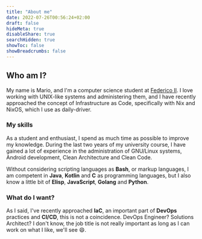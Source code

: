 ```yaml
---
title: "About me"
date: 2022-07-26T00:56:24+02:00
draft: false
hideMeta: true
disableShare: true
searchHidden: true
showToc: false
showBreadcrumbs: false
---
```


## Who am I?

My name is Mario, and I'm a computer science student at [Federico II](https://www.unina.it/home). I love working with UNIX-like systems and administering them, and I have recently approached the concept of Infrastructure as Code, specifically with Nix and NixOS, which I use as daily-driver.

### My skills

As a student and enthusiast, I spend as much time as possible to improve my knowledge. During the last two years of my university course, I have gained a lot of experience in the administration of GNU/Linux systems, Android development, Clean Architecture and Clean Code.

Without considering scripting languages as **Bash**, or markup languages, I am competent in **Java**, **Kotlin** and **C** as programming languages, but I also know a little bit of **Elisp**, **JavaScript**, **Golang** and **Python**.

### What do I want?

As I said, I've recently approached **IaC**, an important part of **DevOps** practices and **CI/CD**, this is not a coincidence. DevOps Engineer? Solutions Architect? I don't know, the job title is not really important as long as I can work on what I like, we'll see :smile:.